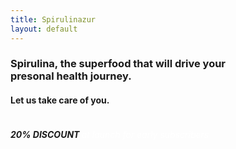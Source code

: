 ```yaml
---
title: Spirulinazur
layout: default
---
```


<div class="text-color">

  <h3> Spirulina, the superfood that will drive your <br> presonal health journey. </h3>

  <h4>  Let us take care of you. </h4>

</div>

<div style='display: flex;   flex-direction: row;
'>
  <h6 class="discount-text"> <strong> 20% DISCOUNT </strong> <em style='color: white;'>   at launch for early subscribers </em>   </h6>
</div>



